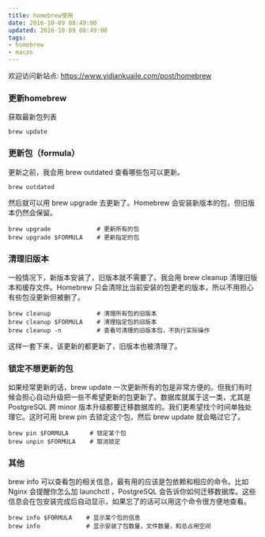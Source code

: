 ```yaml
---
title: homebrew使用
date: 2016-10-09 08:49:00
updated: 2016-10-09 08:49:00
tags:
- homebrew
- macos
---
```


欢迎访问新站点: <https://www.yidiankuaile.com/post/homebrew>

### 更新homebrew
获取最新包列表

    brew update
<!-- more -->
### 更新包（formula）
更新之前，我会用 brew outdated 查看哪些包可以更新。

    brew outdated

然后就可以用 brew upgrade 去更新了。Homebrew 会安装新版本的包，但旧版本仍然会保留。

    brew upgrade             # 更新所有的包
    brew upgrade $FORMULA    # 更新指定的包

### 清理旧版本
一般情况下，新版本安装了，旧版本就不需要了。我会用 brew cleanup 清理旧版本和缓存文件。Homebrew 只会清除比当前安装的包更老的版本，所以不用担心有些包没更新但被删了。

    brew cleanup             # 清理所有包的旧版本
    brew cleanup $FORMULA    # 清理指定包的旧版本
    brew cleanup -n          # 查看可清理的旧版本包，不执行实际操作
这样一套下来，该更新的都更新了，旧版本也被清理了。

### 锁定不想更新的包
如果经常更新的话，brew update 一次更新所有的包是非常方便的。但我们有时候会担心自动升级把一些不希望更新的包更新了。数据库就属于这一类，尤其是 PostgreSQL 跨 minor 版本升级都要迁移数据库的。我们更希望找个时间单独处理它。这时可用 brew pin 去锁定这个包，然后 brew update 就会略过它了。

    brew pin $FORMULA      # 锁定某个包
    brew unpin $FORMULA    # 取消锁定

### 其他
brew info 可以查看包的相关信息，最有用的应该是包依赖和相应的命令。比如 Nginx 会提醒你怎么加 launchctl ，PostgreSQL 会告诉你如何迁移数据库。这些信息会在包安装完成后自动显示，如果忘了的话可以用这个命令很方便地查看。

    brew info $FORMULA    # 显示某个包的信息
    brew info             # 显示安装了包数量，文件数量，和总占用空间


